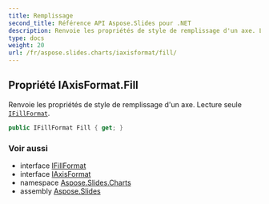 ```yaml
---
title: Remplissage
second_title: Référence API Aspose.Slides pour .NET
description: Renvoie les propriétés de style de remplissage d'un axe. Lecture seule IFillFormataspose.slides/ifillformat.
type: docs
weight: 20
url: /fr/aspose.slides.charts/iaxisformat/fill/
---
```


## Propriété IAxisFormat.Fill

Renvoie les propriétés de style de remplissage d'un axe. Lecture seule [`IFillFormat`](../../../aspose.slides/ifillformat).

```csharp
public IFillFormat Fill { get; }
```

### Voir aussi

* interface [IFillFormat](../../../aspose.slides/ifillformat)
* interface [IAxisFormat](../../iaxisformat)
* namespace [Aspose.Slides.Charts](../../iaxisformat)
* assembly [Aspose.Slides](../../../)

<!-- NE PAS MODIFIER : généré par xmldocmd pour Aspose.Slides.dll -->